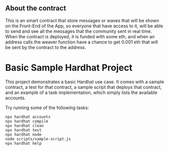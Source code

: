 ## About the contract

This is an smart contract that store messages or waves that will be shown on the Front-End of the App, so everyone that have access to it, will be able to send and see all the messages that the community sent in real time. When the contract is deployed, it is funded with some eth, and when an address calls the weaver function have a chance to get 0.001 eth that will be sent by the contract to the address.

# Basic Sample Hardhat Project

This project demonstrates a basic Hardhat use case. It comes with a sample contract, a test for that contract, a sample script that deploys that contract, and an example of a task implementation, which simply lists the available accounts.

Try running some of the following tasks:

```shell
npx hardhat accounts
npx hardhat compile
npx hardhat clean
npx hardhat test
npx hardhat node
node scripts/sample-script.js
npx hardhat help
```
